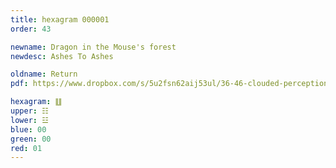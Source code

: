```yaml
---
title: hexagram 000001
order: 43

newname: Dragon in the Mouse's forest
newdesc: Ashes To Ashes

oldname: Return
pdf: https://www.dropbox.com/s/5u2fsn62aij53ul/36-46-clouded-perception.pdf?dl=0

hexagram: ䷗
upper: ☷
lower: ☳
blue: 00
green: 00
red: 01
---
```

